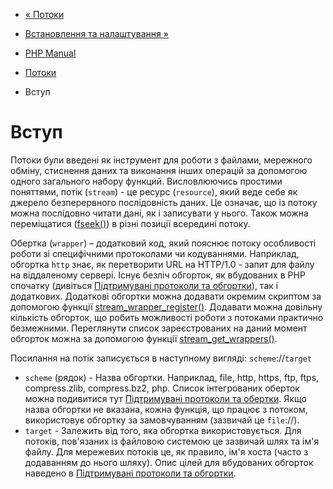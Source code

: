 - [« Потоки](book.stream.md)
- [Встановлення та налаштування »](stream.setup.md)

- [PHP Manual](index.md)
- [Потоки](book.stream.md)
-   Вступ

# Вступ

Потоки були введені як інструмент для роботи з файлами, мережного
обміну, стиснення даних та виконання інших операцій за допомогою одного
загального набору функций. Висловлюючись простими поняттями, потік (`stream`) -
це ресурс (`resource`), який веде себе як джерело безперервного
послідовність даних. Це означає, що із потоку можна
послідовно читати дані, як і записувати у нього. Також
можна переміщатися ([fseek()](function.fseek.md)) в різні позиції
всередині потоку.

Обертка (`wrapper`) – додатковий код, який пояснює потоку
особливості роботи зі специфічними протоколами чи кодуваннями.
Наприклад, обгортка `http` знає, як перетворити URL на
HTTP/1.0 - запит для файлу на віддаленому сервері. Існує безліч
обгорток, як вбудованих в PHP спочатку (дивіться [Підтримувані
протоколи та обгортки](wrappers.md)), так і додаткових.
Додаткові обгортки можна додавати окремим скриптом за допомогою
функції
[stream_wrapper_register()](function.stream-wrapper-register.md).
Додавати можна довільну кількість обгорток, що робить можливості
роботи з потоками практично безмежними. Переглянути список
зареєстрованих на даний момент обгорток можна за допомогою функції
[stream_get_wrappers()](function.stream-get-wrappers.md).

Посилання на потік записується в наступному вигляді: `scheme`://`target`

- `scheme` (рядок) - Назва обгортки. Наприклад, file, http, https,
ftp, ftps, compress.zlib, compress.bz2, php. Список інтегрованих
оберток можна подивитися тут [Підтримувані протоколи та
обертки](wrappers.md). Якщо назва обгортки не вказана, кожна
функція, що працює з потоком, використовує обгортку за замовчуванням
(зазвичай це `file`://).
- `target` - Залежить від того, яка обгортка використовується. Для
потоків, пов'язаних із файловою системою це зазвичай шлях та ім'я файлу.
Для мережевих потоків це, як правило, ім'я хоста (часто з
додаванням до нього шляху). Опис цілей для вбудованих обгорток
наведено в [Підтримувані протоколи та обгортки](wrappers.md).
